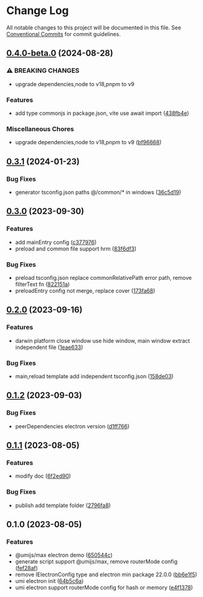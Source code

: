 # Change Log

All notable changes to this project will be documented in this file.
See [Conventional Commits](https://conventionalcommits.org) for commit guidelines.

## [0.4.0-beta.0](https://github.com/liangskyli/umi-electron/compare/v0.3.1...v0.4.0-beta.0) (2024-08-28)


### ⚠ BREAKING CHANGES

* upgrade dependencies,node to v18,pnpm to v9

### Features

* add type commonjs in package.json, vite use await import ([438fb4e](https://github.com/liangskyli/umi-electron/commit/438fb4eef55dcea22ca7e40f8081bc547449d909))


### Miscellaneous Chores

* upgrade dependencies,node to v18,pnpm to v9 ([bf96668](https://github.com/liangskyli/umi-electron/commit/bf96668a6f5228c249736b51d5abd81a147ccfb5))



## [0.3.1](https://github.com/liangskyli/umi-electron/compare/v0.3.0...v0.3.1) (2024-01-23)


### Bug Fixes

* generator tsconfig.json paths @/common/* in windows ([36c5d19](https://github.com/liangskyli/umi-electron/commit/36c5d1998c416b8378d6de3f76c434e577c4df74))



## [0.3.0](https://github.com/liangskyli/umi-electron/compare/v0.2.0...v0.3.0) (2023-09-30)


### Features

* add mainEntry config ([c377976](https://github.com/liangskyli/umi-electron/commit/c377976000aad00eaaf638928f056a2a90e79c4b))
* preload and common file support hrm ([83f6df3](https://github.com/liangskyli/umi-electron/commit/83f6df333aae3ce12de323c65cbe7b27c6577bca))


### Bug Fixes

* preload tsconfig.json replace commonRelativePath error path, remove filterText fn ([822151a](https://github.com/liangskyli/umi-electron/commit/822151ad48a8956c52300ad1f64784aa0eb45280))
* preloadEntry config not merge, replace cover ([173fa68](https://github.com/liangskyli/umi-electron/commit/173fa68c01b12a84d0417fd71af720b29619cdd9))



## [0.2.0](https://github.com/liangskyli/umi-electron/compare/v0.1.2...v0.2.0) (2023-09-16)


### Features

* darwin platform close window use hide window, main window extract independent file ([1eae633](https://github.com/liangskyli/umi-electron/commit/1eae63396e767a5537711d0ae779b3440c17123e))


### Bug Fixes

* main,reload template add independent tsconfig.json ([158de03](https://github.com/liangskyli/umi-electron/commit/158de03a3c00f2bab10aec0c466131fb4ceb446c))



## [0.1.2](https://github.com/liangskyli/umi-electron/compare/v0.1.1...v0.1.2) (2023-09-03)


### Bug Fixes

* peerDependencies electron version ([d1ff766](https://github.com/liangskyli/umi-electron/commit/d1ff766fc1e602db6dcae2151dca2959c8edaa67))



## [0.1.1](https://github.com/liangskyli/umi-electron/compare/v0.1.0...v0.1.1) (2023-08-05)


### Features

* modify doc ([6f2ed90](https://github.com/liangskyli/umi-electron/commit/6f2ed90b1ee8f909a5af2c2c53f023ae6a51f1f3))


### Bug Fixes

* publish add template folder ([2796fa8](https://github.com/liangskyli/umi-electron/commit/2796fa8369345c407646de73dee6755adac47ec6))



## 0.1.0 (2023-08-05)


### Features

* @umijs/max electron demo ([650544c](https://github.com/liangskyli/umi-electron/commit/650544cdd694929170a96da0d2ca65dbcf78435b))
* generate script support @umijs/max, remove routerMode config ([fef28af](https://github.com/liangskyli/umi-electron/commit/fef28afaacc806f8c0d1513960052bca55628007))
* remove IElectronConfig type and electron min package 22.0.0 ([bb6e1f5](https://github.com/liangskyli/umi-electron/commit/bb6e1f521e27dcc2097eb84c459b992c38fa79ee))
* umi electron init ([64b5c6a](https://github.com/liangskyli/umi-electron/commit/64b5c6a761665414459f32004c4025e41e99cc43))
* umi electron support routerMode config for hash or memory ([e4f1378](https://github.com/liangskyli/umi-electron/commit/e4f13789b32e338ae04fb7c7d37881b281839e7b))
